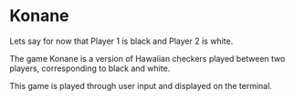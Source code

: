 # Konane

Lets say for now that Player 1 is black and Player 2 is white.

The game Konane is a version of Hawaiian checkers played between two players, corresponding to black and white.

This game is played through user input and displayed on the terminal.
